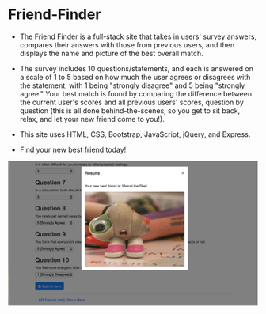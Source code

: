 # Friend-Finder

* The Friend Finder is a full-stack site that takes in users' survey answers, compares their answers with those from previous users, and then displays the name and picture of the best overall match.

* The survey includes 10 questions/statements, and each is answered on a scale of 1 to 5 based on how much the user agrees or disagrees with the statement, with 1 being "strongly disagree" and 5 being "strongly agree." Your best match is found by comparing the difference between the current user's scores and all previous users' scores, question by question (this is all done behind-the-scenes, so you get to sit back, relax, and let your new friend come to you!).

* This site uses HTML, CSS, Bootstrap, JavaScript, jQuery, and Express.

* Find your new best friend today!

![Screenshot #1](screenshot1.png)